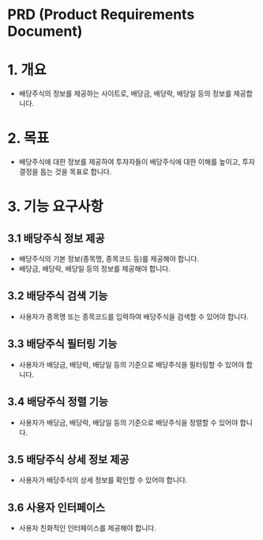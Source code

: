 # PRD (Product Requirements Document)

# 1. 개요

- 배당주식의 정보를 제공하는 사이트로, 배당금, 배당락, 배당일 등의 정보를 제공합니다.

# 2. 목표

- 배당주식에 대한 정보를 제공하여 투자자들이 배당주식에 대한 이해를 높이고, 투자 결정을 돕는 것을 목표로 합니다.

# 3. 기능 요구사항

## 3.1 배당주식 정보 제공

- 배당주식의 기본 정보(종목명, 종목코드 등)를 제공해야 합니다.
- 배당금, 배당락, 배당일 등의 정보를 제공해야 합니다.

## 3.2 배당주식 검색 기능

- 사용자가 종목명 또는 종목코드를 입력하여 배당주식을 검색할 수 있어야 합니다.

## 3.3 배당주식 필터링 기능

- 사용자가 배당금, 배당락, 배당일 등의 기준으로 배당주식을 필터링할 수 있어야 합니다.

## 3.4 배당주식 정렬 기능

- 사용자가 배당금, 배당락, 배당일 등의 기준으로 배당주식을 정렬할 수 있어야 합니다.

## 3.5 배당주식 상세 정보 제공

- 사용자가 배당주식의 상세 정보를 확인할 수 있어야 합니다.

## 3.6 사용자 인터페이스

- 사용자 친화적인 인터페이스를 제공해야 합니다.
